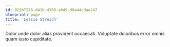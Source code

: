 ```yaml
---
id: 022b7276-d41b-4389-a049-d0a44cdae247
blueprint: page
title: 'Lessie Streich'
---
```

Dolor unde dolor alias provident occaecati. Voluptate doloribus error omnis quam iusto cupiditate.